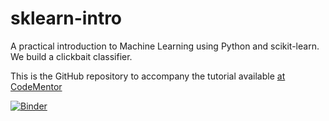 # sklearn-intro
A practical introduction to Machine Learning using Python and scikit-learn. We build a clickbait classifier.

This is the GitHub repository to accompany the tutorial available [at CodeMentor](https://www.codementor.io/garethdwyer/introduction-to-machine-learning-with-python-s-scikit-learn-czha398p1)

[![Binder](https://mybinder.org/badge_logo.svg)](https://mybinder.org/v2/gh/4dsolutions/sklearn-intro/master)
